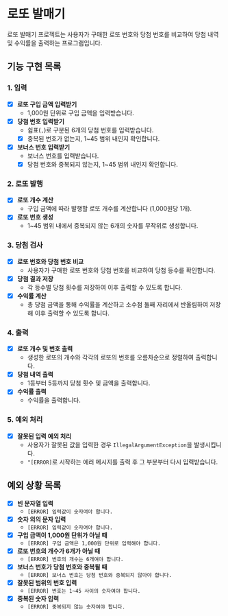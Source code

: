 # 로또 발매기

로또 발매기 프로젝트는 사용자가 구매한 로또 번호와 당첨 번호를 비교하여 당첨 내역 및 수익률을 출력하는 프로그램입니다.

## 기능 구현 목록

### 1. 입력
- [x] **로또 구입 금액 입력받기**
  - 1,000원 단위로 구입 금액을 입력받습니다.
- [x] **당첨 번호 입력받기**
  - 쉼표(`,`)로 구분된 6개의 당첨 번호를 입력받습니다.
  - [x] 중복된 번호가 없는지, 1~45 범위 내인지 확인합니다.
- [x] **보너스 번호 입력받기**
  - 보너스 번호를 입력받습니다.
  - [x] 당첨 번호와 중복되지 않는지, 1~45 범위 내인지 확인합니다.

### 2. 로또 발행
- [x] **로또 개수 계산**
  - 구입 금액에 따라 발행할 로또 개수를 계산합니다 (1,000원당 1개).
- [x] **로또 번호 생성**
  - 1~45 범위 내에서 중복되지 않는 6개의 숫자를 무작위로 생성합니다.

### 3. 당첨 검사
- [x] **로또 번호와 당첨 번호 비교**
  - 사용자가 구매한 로또 번호와 당첨 번호를 비교하여 당첨 등수를 확인합니다.
- [x] **당첨 결과 저장**
  - 각 등수별 당첨 횟수를 저장하여 이후 출력할 수 있도록 합니다.
- [x] **수익률 계산**
  - 총 당첨 금액을 통해 수익률을 계산하고 소수점 둘째 자리에서 반올림하여 저장해 이후 출력할 수 있도록 합니다.

### 4. 출력
- [x] **로또 개수 및 번호 출력**
  - 생성한 로또의 개수와 각각의 로또의 번호를 오름차순으로 정렬하여 출력합니다.
- [x] **당첨 내역 출력**
  - 1등부터 5등까지 당첨 횟수 및 금액을 출력합니다.
- [x] **수익률 출력**
  - 수익률을 출력합니다.

### 5. 예외 처리
- [x] **잘못된 입력 예외 처리**
  - 사용자가 잘못된 값을 입력한 경우 `IllegalArgumentException`을 발생시킵니다.
  - `"[ERROR]`로 시작하는 에러 메시지를 출력 후 그 부분부터 다시 입력받습니다.

## 예외 상황 목록

- [x] **빈 문자열 입력**
  - `[ERROR] 입력값이 숫자여야 합니다.`
- [x] **숫자 외의 문자 입력**
  - `[ERROR] 입력값이 숫자여야 합니다.`
- [x] **구입 금액이 1,000원 단위가 아닐 때**
  - `[ERROR] 구입 금액은 1,000원 단위로 입력해야 합니다.`
- [x] **로또 번호의 개수가 6개가 아닐 때**
  - `[ERROR] 번호의 개수는 6개여야 합니다.`
- [x] **보너스 번호가 당첨 번호와 중복될 때**
  - `[ERROR] 보너스 번호는 당첨 번호와 중복되지 않아야 합니다.`
- [x] **잘못된 범위의 번호 입력**
  - `[ERROR] 번호는 1~45 사이의 숫자여야 합니다.`
- [x] **중복된 숫자 입력**
  - `[ERROR] 중복되지 않는 숫자여야 합니다.`